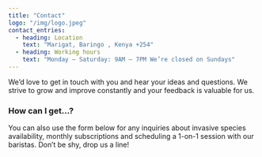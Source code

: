```yaml
---
title: "Contact"
logo: "/img/logo.jpeg"
contact_entries:
  - heading: Location
    text: "Marigat, Baringo , Kenya +254"
  - heading: Working hours
    text: "Monday – Saturday: 9AM – 7PM We’re closed on Sundays"
---
```


We’d love to get in touch with you and hear your ideas and
questions. We strive to grow and improve constantly and your feedback
is valuable for us.

<h3 class="f4 b lh-title mb2">How can I get…?</h3>

You can also use the form below for any inquiries about invasive species
availability, monthly subscriptions and scheduling a 1-on-1 session
with our baristas. Don’t be shy, drop us a line!

